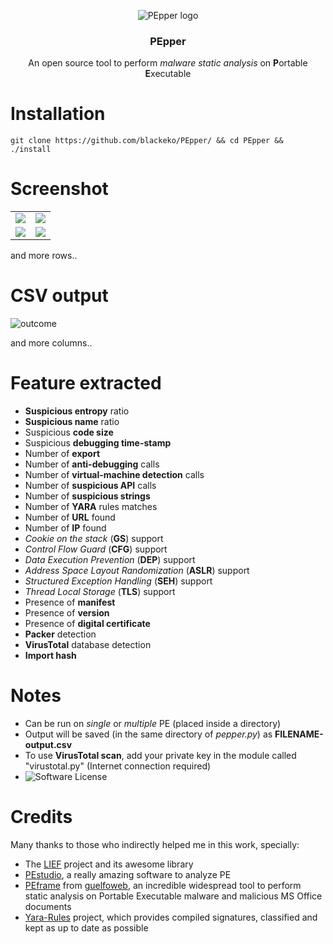 <p align="center">
    <img src="https://raw.githubusercontent.com/Th3Hurrican3/PEpper/media/logo.jpg" alt="PEpper logo">
</p>

<h3 align="center">PEpper</h3>
<p align="center">
    An open source tool to perform <i>malware static analysis</i> on <b>P</b>ortable <b>E</b>xecutable
</p>

# Installation

```console
git clone https://github.com/blackeko/PEpper/ && cd PEpper && ./install
```

# Screenshot

<table style="width:100%">
		<tr>
			<td><img src="https://raw.githubusercontent.com/blackeko/PEpper/media/1.png" ></td>
			<td><img src="https://raw.githubusercontent.com/blackeko/PEpper/media/2.png" ></td>
		</tr>
		<tr>
			<td><img src="https://raw.githubusercontent.com/blackeko/PEpper/media/3.png" ></td>
			<td><img src="https://raw.githubusercontent.com/blackeko/PEpper/media/4.png" ></td>
		</tr>
</table>

and more rows..

# CSV output

<p>
  <img src="https://raw.githubusercontent.com/blackeko/PEpper/media/csv.png" alt="outcome">
</p>

and more columns..

# Feature extracted

- **Suspicious entropy** ratio
- **Suspicious name** ratio
- Suspicious **code size**
- Suspicious **debugging time-stamp** 
- Number of **export**
- Number of **anti-debugging** calls
- Number of **virtual-machine detection** calls
- Number of **suspicious API** calls
- Number of **suspicious strings**
- Number of **YARA** rules matches 
- Number of **URL** found
- Number of **IP** found
- *Cookie on the stack* (**GS**) support
- *Control Flow Guard* (**CFG**) support
- *Data Execution Prevention* (**DEP**) support
- *Address Space Layout Randomization* (**ASLR**) support
- *Structured Exception Handling* (**SEH**) support
- *Thread Local Storage* (**TLS**) support
- Presence of **manifest**
- Presence of **version**
- Presence of **digital certificate**
- **Packer** detection
- **VirusTotal** database detection
- **Import hash**

# Notes

- Can be run on *single* or *multiple* PE (placed inside a directory)
- Output will be saved (in the same directory of *pepper.py*) as **FILENAME-output.csv**
- To use **VirusTotal scan**, add your private key in the module called "virustotal.py" (Internet connection required)
- <img alt="Software License" src="https://img.shields.io/badge/license-GPL3-brightgreen.svg?style=flat-square">

# Credits

Many thanks to those who indirectly helped me in this work, specially:

- The [LIEF](https://github.com/lief-project/LIEF) project and its awesome library
- [PEstudio](https://www.winitor.com/), a really amazing software to analyze PE
- [PEframe](https://github.com/guelfoweb/peframe) from [guelfoweb](https://github.com/guelfoweb), an incredible widespread tool to perform static analysis on Portable Executable malware and malicious MS Office documents
- [Yara-Rules](https://github.com/Yara-Rules/rules) project, which provides compiled signatures, classified and kept as up to date as possible
